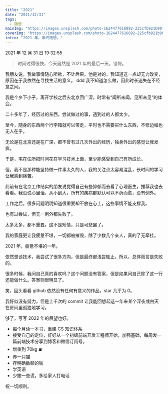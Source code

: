 ```yaml
---
title: "2021"
date: "2021/12/31"
tags:
  - 随想
mainImg: "https://images.unsplash.com/photo-1624477616892-225cfb921b90?crop=entropy&cs=tinysrgb&fit=max&fm=jpg&ixid=MnwxNjUyNjZ8MHwxfHJhbmRvbXx8fHx8fHx8fDE2NDA5NTAyOTA&ixlib=rb-1.2.1&q=80&w=1080"
coverImg: "https://images.unsplash.com/photo-1624477616892-225cfb921b90?crop=entropy&cs=tinysrgb&fit=max&fm=jpg&ixid=MnwxNjUyNjZ8MHwxfHJhbmRvbXx8fHx8fHx8fDE2NDA5NTAyOTA&ixlib=rb-1.2.1&q=80&w=400"
intro: "2021 年，年终随想。"
---
```


2021 年 12 月 31 日 19:32:55

> 时间过得很快，今天居然是 2021 年的最后一天，错愕。

我朋友说，我做事情随心所欲，不计后果。他是对的，我知道这一点却无力改变，原因在于我依然在寻找生活的意义。
ddd
我不知道怎么做，因此时长迷失在不经意之间。

我是个乡下小子，离开学校之后去北京回广深，时常有“闻所未闻，见所未见”的体会。

二十多年了，经历过的东西，尝试做过的事，遇到过的人都太少。

至今，随身的东西两个行李箱就可以带走，平时也不需要买什么东西，不修边幅也无人在乎。

无论是在北京还是在广深，都不曾有过几次外出的经历，独身外出的感觉让我发疯。

于是，宅在住所把时间花在学习技术上面，至少能感受到自己有所成长。

但，我不是那种能坚持做一件事太久的人，我的关注点太容易混乱，长时间的学习让我感到痛苦。

此前有在北京工作结实的朋友说觉得自己有些抑郁而去看了心理医生，推荐我也去看看。我没说心里话，从小到大，所有的疾病都默认可以不药而愈，没有例外。

工作之后，很多问题明明知道很重要却不放在心上，这些事情不能支撑我。

也有过尝试，但无一例外都失败了。

太多太多，都不重要。这不是矫情，只是可悲罢了。

我的家庭更让我疲惫不堪，一切都被摧毁，除了少数几个亲人，真的了无牵挂。

2021 年，疲惫不堪的一年。

依然想谈技术，我尝试了很多方向，但是最终都浅尝辄止。所以，总体而言是失败的。

很多时候，我问自己真的喜欢吗？这个问题没有答案，但是如果问自己除了这一行还能做什么。答案则很明显了。

笑，回头看看 github 依然没有任何有意义的作品，star 几乎为 0。

我好似没有努力，但是上千次的 commit 让我能回想起这一年来某个深夜或白天在房间里孤独地学习。

够了，写写 2022 年的展望也好。

- 每个月读一本书，重建 CS 知识体系
- 接受自己的定位，好好从一个初级前端开发工程师开始，加强基础，每周发一篇前端技术分享到博客和微信订阅号。
- 增重到 70kg ⛽️
- 养一只猫
- 存明确数额的钱
- 学英语
- 少撒一些谎，多给家人打电话

祝一切顺利。

